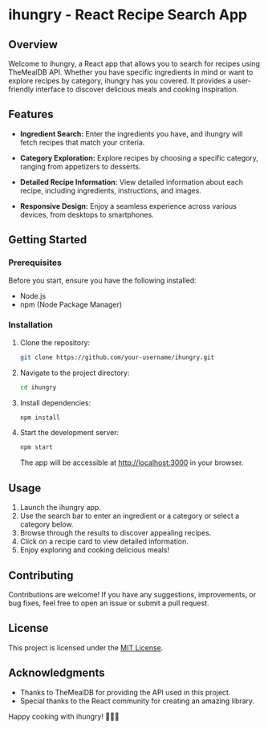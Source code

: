 # ihungry - React Recipe Search App

## Overview

Welcome to ihungry, a React app that allows you to search for recipes using TheMealDB API. Whether you have specific ingredients in mind or want to explore recipes by category, ihungry has you covered. It provides a user-friendly interface to discover delicious meals and cooking inspiration.

## Features

- **Ingredient Search:** Enter the ingredients you have, and ihungry will fetch recipes that match your criteria.
  
- **Category Exploration:** Explore recipes by choosing a specific category, ranging from appetizers to desserts.

- **Detailed Recipe Information:** View detailed information about each recipe, including ingredients, instructions, and images.

- **Responsive Design:** Enjoy a seamless experience across various devices, from desktops to smartphones.

## Getting Started

### Prerequisites

Before you start, ensure you have the following installed:

- Node.js
- npm (Node Package Manager)

### Installation

1. Clone the repository:

   ```bash
   git clone https://github.com/your-username/ihungry.git
   ```

2. Navigate to the project directory:

   ```bash
   cd ihungry
   ```

3. Install dependencies:

   ```bash
   npm install
   ```

4. Start the development server:

   ```bash
   npm start
   ```

   The app will be accessible at [http://localhost:3000](http://localhost:3000) in your browser.

## Usage

1. Launch the ihungry app.
2. Use the search bar to enter an ingredient or a category or select a category below.
3. Browse through the results to discover appealing recipes.
4. Click on a recipe card to view detailed information.
5. Enjoy exploring and cooking delicious meals!

## Contributing

Contributions are welcome! If you have any suggestions, improvements, or bug fixes, feel free to open an issue or submit a pull request.

## License

This project is licensed under the [MIT License](LICENSE).

## Acknowledgments

- Thanks to TheMealDB for providing the API used in this project.
- Special thanks to the React community for creating an amazing library.

Happy cooking with ihungry! 🍲🥗🍰